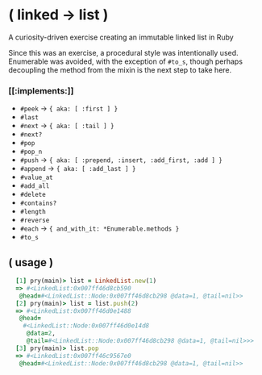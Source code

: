 # ( linked -> list )

A curiosity-driven exercise creating an immutable linked list in Ruby

Since this was an exercise, a procedural style was intentionally used.
Enumerable was avoided, with the exception of `#to_s`, though perhaps
decoupling the method from the mixin is the next step to take here.

### [[:implements:]]
* `#peek`   -> `{ aka: [ :first ] }`
* `#last`
* `#next`   -> `{ aka: [ :tail ] }`
* `#next?`
* `#pop`
* `#pop_n`
* `#push`   -> `{ aka: [ :prepend, :insert, :add_first, :add ] }`
* `#append` -> `{ aka: [ :add_last ] }`
* `#value_at`
* `#add_all`
* `#delete`
* `#contains?`
* `#length`
* `#reverse`
* `#each`   -> `{ and_with_it: *Enumerable.methods }`
* `#to_s`


## ( usage )

```Ruby
  [1] pry(main)> list = LinkedList.new(1)
  => #<LinkedList:0x007ff46d8cb590
   @head=#<LinkedList::Node:0x007ff46d8cb298 @data=1, @tail=nil>>
  [2] pry(main)> list = list.push(2)
  => #<LinkedList:0x007ff46d0e1488
   @head=
    #<LinkedList::Node:0x007ff46d0e14d8
     @data=2,
     @tail=#<LinkedList::Node:0x007ff46d8cb298 @data=1, @tail=nil>>>
  [3] pry(main)> list.pop
  => #<LinkedList:0x007ff46c9567e0
   @head=#<LinkedList::Node:0x007ff46d8cb298 @data=1, @tail=nil>>
```
